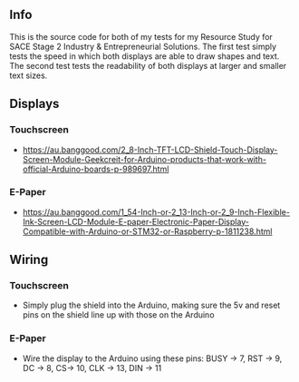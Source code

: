 ## Info
This is the source code for both of my tests for my Resource Study for SACE Stage 2 Industry & Entrepreneurial Solutions. 
The first test simply tests the speed in which both displays are able to draw shapes and text.
The second test tests the readability of both displays at larger and smaller text sizes.

## Displays
### Touchscreen
- https://au.banggood.com/2_8-Inch-TFT-LCD-Shield-Touch-Display-Screen-Module-Geekcreit-for-Arduino-products-that-work-with-official-Arduino-boards-p-989697.html
### E-Paper
- https://au.banggood.com/1_54-Inch-or-2_13-Inch-or-2_9-Inch-Flexible-Ink-Screen-LCD-Module-E-paper-Electronic-Paper-Display-Compatible-with-Arduino-or-STM32-or-Raspberry-p-1811238.html

## Wiring
### Touchscreen
- Simply plug the shield into the Arduino, making sure the 5v and reset pins on the shield line up with those on the Arduino
### E-Paper
- Wire the display to the Arduino using these pins: BUSY -> 7, RST -> 9, DC -> 8, CS-> 10, CLK -> 13, DIN -> 11
